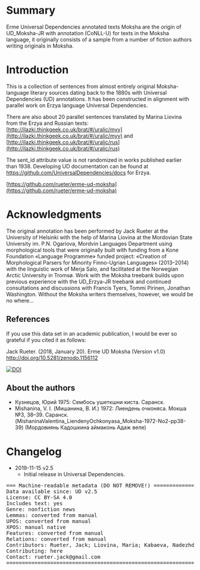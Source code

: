 # Summary

Erme Universal Dependencies annotated texts Moksha are the origin of UD_Moksha-JR with annotation (CoNLL-U) for texts in the Moksha language,
it originally consists of a sample from a number of fiction authors writing originals in Moksha.


# Introduction

This is a collection of sentences from almost entirely original Moksha-language literary sources dating back to the 1880s with
 Universal Dependencies (UD) annotations. It has been constructed in alignment with parallel work on Erzya language Universal Dependencies.

There are also about 20 parallel sentences translated by Marina Liovina from the Erzya and Russian
texts: [http://ilazki.thinkgeek.co.uk/brat/#/uralic/myv](http://ilazki.thinkgeek.co.uk/brat/#/uralic/myv) and
[http://ilazki.thinkgeek.co.uk/brat/#/uralic/rus](http://ilazki.thinkgeek.co.uk/brat/#/uralic/rus)

The sent_id attribute value is not randomized in works published earlier than 1938. Developing UD documentation can be found at https://github.com/UniversalDependencies/docs for Erzya.

[https://github.com/rueter/erme-ud-moksha](https://github.com/rueter/erme-ud-moksha)


# Acknowledgments

The original annotation has been performed by Jack Rueter at the University of Helsinki with the help of Marina Liovina
at the Mordovian State University im. P.N. Ogariova, Mordvin Languages Department using morphological tools 
that were originally built with funding from a Kone Foundation «Language Programme» funded project: 
«Creation of Morphological Parsers for Minority Finno-Ugrian Languages» (2013–2014) with the linguistic work of
Merja Salo, and facilitated at the Norwegian Arctic University in Tromsø. Work with the Moksha treebank
builds upon previous experience with the UD_Erzya-JR treebank and continued consultations and discussions
with Francis Tyers, Tommi Pirinen, Jonathan Washington. Without the Moksha writers themselves, however, we would be no where…


## References

If you use this data set in an academic publication, I would be ever so grateful if you cited it as follows:

Jack Rueter. (2018, January 20). Erme UD Moksha (Version v1.0) http://doi.org/10.5281/zenodo.1156112

[![DOI](https://zenodo.org/badge/118232421.svg)](https://zenodo.org/badge/latestdoi/118232421)

## About the authors

* Кузнецов, Юрий 1975: Сембось ушеткшни киста. Саранск.
* Mishanina, V. I. (Мишанина, В. И.) 1972: Лиендень очконяса. Мокша №3, 38–39. Саранск. (MishaninaValentina_LiendenyOchkonyasa_Moksha-1972-No2-pp38-39) (Мордовиянь Кадошкина аймаконь Адаж веле)


# Changelog

* 2019-11-15 v2.5
  * Initial release in Universal Dependencies.


<pre>
=== Machine-readable metadata (DO NOT REMOVE!) ================================
Data available since: UD v2.5
License: CC BY-SA 4.0
Includes text: yes
Genre: nonfiction news
Lemmas: converted from manual
UPOS: converted from manual
XPOS: manual native
Features: converted from manual
Relations: converted from manual
Contributors: Rueter, Jack; Liovina, Maria; Kabaeva, Nadezhda
Contributing: here
Contact: rueter.jack@gmail.com
===============================================================================
</pre>
